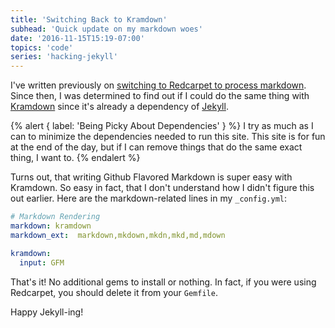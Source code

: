 ```yaml
---
title: 'Switching Back to Kramdown'
subhead: 'Quick update on my markdown woes'
date: '2016-11-15T15:19-07:00'
topics: 'code'
series: 'hacking-jekyll'
---
```


I've written previously on [switching to Redcarpet to process markdown](/2015/12/switching-to-redcarpet/). Since then, I was determined to find out if I could do the same thing with [Kramdown](https://github.com/gettalong/kramdown) since it's already a dependency of [Jekyll](http://jekyllrb.com/).

{% alert { label: 'Being Picky About Dependencies' } %}
I try as much as I can to minimize the dependencies needed to run this site. This site is for fun at the end of the day, but if I can remove things that do the same exact thing, I want to.
{% endalert %}

Turns out, that writing Github Flavored Markdown is super easy with Kramdown. So easy in fact, that I don't understand how I didn't figure this out earlier. Here are the markdown-related lines in my `_config.yml`:

```yaml
# Markdown Rendering
markdown: kramdown
markdown_ext:  markdown,mkdown,mkdn,mkd,md,mdown

kramdown:
  input: GFM
```

That's it! No additional gems to install or nothing. In fact, if you were using Redcarpet, you should delete it from your `Gemfile`.

Happy Jekyll-ing!


